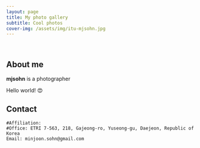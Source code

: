 ```yaml
---
layout: page
title: My photo gallery
subtitle: Cool photos
cover-img: /assets/img/itu-mjsohn.jpg
---
```


<br/>

## About me

**mjsohn** is a photographer

Hello world! &#128525;

## Contact

```
#Affiliation:
#Office: ETRI 7-563, 218, Gajeong-ro, Yuseong-gu, Daejeon, Republic of Korea
Email: minjoon.sohn@gmail.com
```
